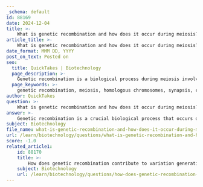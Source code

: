 ```yaml
---
_schema: default
id: 88169
date: 2024-12-04
title: >-
    What is genetic recombination and how does it occur during meiosis?
article_title: >-
    What is genetic recombination and how does it occur during meiosis?
date_format: MMM DD, YYYY
post_on_text: Posted on
seo:
  title: QuickTakes | Biotechnology
  page_description: >-
    Genetic recombination is a biological process during meiosis involving the exchange of genetic material between homologous chromosomes, enhancing genetic diversity through mechanisms like synapsis and crossing over.
  page_keywords: >-
    genetic recombination, meiosis, homologous chromosomes, synapsis, crossing over, genetic diversity, gametes, synaptonemal complex, prophase I, alleles
author: QuickTakes
question: >-
    What is genetic recombination and how does it occur during meiosis?
answer: >-
    Genetic recombination is a crucial biological process that occurs during meiosis, the type of cell division responsible for producing gametes (sperm and egg cells) in eukaryotes. It involves the exchange of genetic material between homologous chromosomes, which are pairs of chromosomes that contain the same genes but may have different alleles (variations of those genes).\n\n### How Genetic Recombination Occurs During Meiosis\n\n1. **Synapsis**: The process begins during prophase I of meiosis, specifically in the pachytene stage, where homologous chromosomes pair up closely in a process known as synapsis. This pairing allows for the alignment of homologous sites on the chromosomes.\n\n2. **Crossing Over**: While the homologous chromosomes are paired, segments of DNA can be exchanged between non-sister chromatids (the chromatids of homologous chromosomes). This exchange of genetic material is referred to as crossing over. It results in new combinations of alleles, contributing to genetic diversity in the resulting gametes.\n\n3. **Formation of the Synaptonemal Complex**: During the pairing of homologous chromosomes, an elaborate structure called the synaptonemal complex forms. This structure facilitates the close alignment necessary for crossing over to occur.\n\n4. **Recombination Events**: Each homologous chromosome pair typically undergoes at least one recombination event during meiosis. The result is that the daughter cells produced at the end of meiosis contain chromosomes with new combinations of alleles, which are different from those in the parent cell.\n\n5. **Outcome**: The genetic recombination that occurs during meiosis is essential for generating genetic variation among offspring. This variation is important for evolution and adaptation, as it ensures that no two gametes (and thus no two offspring) are genetically identical.\n\nIn summary, genetic recombination during meiosis is a complex process that enhances genetic diversity through the exchange of genetic material between homologous chromosomes, primarily occurring during prophase I through mechanisms such as synapsis and crossing over.
subject: Biotechnology
file_name: what-is-genetic-recombination-and-how-does-it-occur-during-meiosis.md
url: /learn/biotechnology/questions/what-is-genetic-recombination-and-how-does-it-occur-during-meiosis
score: -1.0
related_article1:
    id: 88170
    title: >-
        How does genetic recombination contribute to variation generation?
    subject: Biotechnology
    url: /learn/biotechnology/questions/how-does-genetic-recombination-contribute-to-variation-generation
---
```


&nbsp;